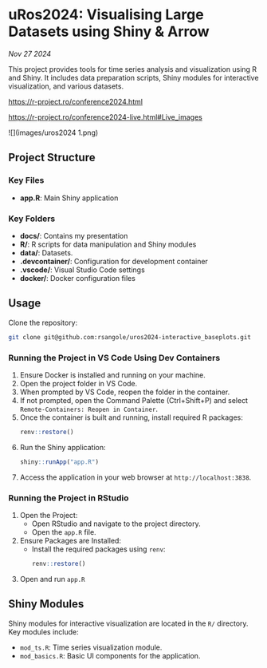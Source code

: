 # uRos2024: Visualising Large Datasets using Shiny & Arrow

_Nov 27 2024_

This project provides tools for time series analysis and visualization using R and Shiny. It includes data preparation scripts, Shiny modules for interactive visualization, and various datasets.

https://r-project.ro/conference2024.html

https://r-project.ro/conference2024-live.html#Live_images

![](images/uros2024 1.png)

## Project Structure

### Key Files

- **app.R**: Main Shiny application

### Key Folders
- **docs/**: Contains my presentation
- **R/**: R scripts for data manipulation and Shiny modules
- **data/**: Datasets.
- **.devcontainer/**: Configuration for development container
- **.vscode/**: Visual Studio Code settings
- **docker/**: Docker configuration files

## Usage

Clone the repository:

```sh
git clone git@github.com:rsangole/uros2024-interactive_baseplots.git
```

### Running the Project in VS Code Using Dev Containers
1. Ensure Docker is installed and running on your machine.
1. Open the project folder in VS Code.
1. When prompted by VS Code, reopen the folder in the container.
1. If not prompted, open the Command Palette (Ctrl+Shift+P) and select `Remote-Containers: Reopen in Container`.
1. Once the container is built and running, install required R packages:
    ```R
    renv::restore()
    ```
1. Run the Shiny application:
    ```r
    shiny::runApp("app.R")
   ```
1. Access the application in your web browser at `http://localhost:3838`.

### Running the Project in RStudio

1. Open the Project:
    - Open RStudio and navigate to the project directory.
    - Open the `app.R` file.
2. Ensure Packages are Installed:
    - Install the required packages using `renv`:
      ```r
      renv::restore()
      ```
3. Open and run `app.R`

## Shiny Modules

Shiny modules for interactive visualization are located in the `R/` directory. Key modules include:

- `mod_ts.R`: Time series visualization module.
- `mod_basics.R`: Basic UI components for the application.
